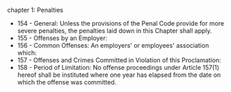chapter 1: Penalties

<ul>
			<li>154 - General: Unless the provisions of the Penal Code provide for more severe penalties, the penalties laid down in this Chapter shall apply.<ul>
			</ul></li>			<li>155 - Offenses by an Employer: <ul>
			</ul></li>			<li>156 - Common Offenses: An employers&#39; or employees&#39; association which:<ul>
			</ul></li>			<li>157 - Offenses and Crimes Committed in Violation of this Proclamation: <ul>
			</ul></li>			<li>158 - Period of Limitation: No offense proceedings under Article 157(1) hereof shall be instituted where one year has elapsed from the date on which the offense was committed.<ul>
			</ul></li></ul>
